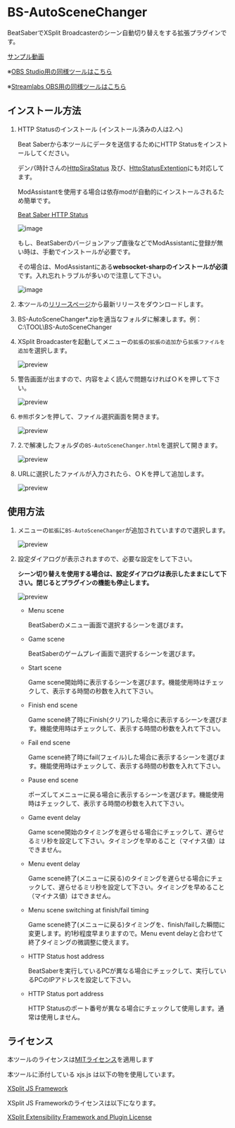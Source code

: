 # BS-AutoSceneChanger
BeatSaberでXSplit Broadcasterのシーン自動切り替えをする拡張プラグインです。

[サンプル動画](https://twitter.com/rynan4818/status/1384522716795994131)

※[OBS Studio用の同様ツールはこちら](https://github.com/rynan4818/obs-control)

※[Streamlabs OBS用の同様ツールはこちら](https://github.com/rynan4818/Streamlabs-obs-control)

## インストール方法

 1. HTTP Statusのインストール (インストール済みの人は2.へ)

    Beat Saberから本ツールにデータを送信するためにHTTP Statusをインストールしてください。

    デンパ時計さんの[HttpSiraStatus](https://github.com/denpadokei/beatsaber-http-status) 及び、[HttpStatusExtention](https://github.com/denpadokei/HttpStatusExtention)にも対応してます。

    ModAssistantを使用する場合は依存modが自動的にインストールされるため簡単です。

    [Beat Saber HTTP Status](https://github.com/opl-/beatsaber-http-status)

    ![image](https://rynan4818.github.io/beatsaber-overlay-httpstatus.png)
	
    もし、BeatSaberのバージョンアップ直後などでModAssistantに登録が無い時は、手動でインストールが必要です。

    その場合は、ModAssistantにある**websocket-sharpのインストールが必須**です。入れ忘れトラブルが多いので注意して下さい。

    ![image](https://rynan4818.github.io/beatsaber-overlay-websocket-sharp.png)

 2. 本ツールの[リリースページ](https://github.com/rynan4818/BS-AutoSceneChanger/releases)から最新リリースをダウンロードします。

 3. BS-AutoSceneChanger*.zipを適当なフォルダに解凍します。例：C:\TOOL\BS-AutoSceneChanger

 4. XSplit Broadcasterを起動してメニューの`拡張`の`拡張の追加`から`拡張ファイルを追加`を選択します。

    ![preview](https://rynan4818.github.io/bs_auto_scene_changer1.png)

 5. 警告画面が出ますので、内容をよく読んで問題なければＯＫを押して下さい。

    ![preview](https://rynan4818.github.io/bs_auto_scene_changer2.png)

 6. `参照`ボタンを押して、ファイル選択画面を開きます。

    ![preview](https://rynan4818.github.io/bs_auto_scene_changer3.png)

 7. 2.で解凍したフォルダの`BS-AutoSceneChanger.html`を選択して開きます。

    ![preview](https://rynan4818.github.io/bs_auto_scene_changer4.png)

 8. URLに選択したファイルが入力されたら、ＯＫを押して追加します。

    ![preview](https://rynan4818.github.io/bs_auto_scene_changer5.png)

## 使用方法

 1. メニューの`拡張`に`BS-AutoSceneChanger`が追加されていますので選択します。

    ![preview](https://rynan4818.github.io/bs_auto_scene_changer6.png)

 2. 設定ダイアログが表示されますので、必要な設定をして下さい。
 
     **シーン切り替えを使用する場合は、設定ダイアログは表示したままにして下さい。閉じるとプラグインの機能も停止します。**

    ![preview](https://rynan4818.github.io/bs_auto_scene_changer7.png)

    - Menu scene

        BeatSaberのメニュー画面で選択するシーンを選びます。
    - Game scene

        BeatSaberのゲームプレイ画面で選択するシーンを選びます。

    - Start scene

        Game scene開始時に表示するシーンを選びます。機能使用時はチェックして、表示する時間の秒数を入れて下さい。

    - Finish end scene

        Game scene終了時にFinish(クリア)した場合に表示するシーンを選びます。機能使用時はチェックして、表示する時間の秒数を入れて下さい。

    - Fail end scene

        Game scene終了時にfail(フェイル)した場合に表示するシーンを選びます。機能使用時はチェックして、表示する時間の秒数を入れて下さい。

    - Pause end scene

        ポーズしてメニューに戻る場合に表示するシーンを選びます。機能使用時はチェックして、表示する時間の秒数を入れて下さい。

    - Game event delay

        Game scene開始のタイミングを遅らせる場合にチェックして、遅らせるミリ秒を設定して下さい。タイミングを早めること（マイナス値）はできません。
    - Menu event delay

        Game scene終了(メニューに戻る)のタイミングを遅らせる場合にチェックして、遅らせるミリ秒を設定して下さい。タイミングを早めること（マイナス値）はできません。

    - Menu scene switching at finish/fail timing

        Game scene終了(メニューに戻る)タイミングを、finish/failした瞬間に変更します。約1秒程度早まりますので。Menu event delayと合わせて終了タイミングの微調整に使えます。

    - HTTP Status host address

        BeatSaberを実行しているPCが異なる場合にチェックして、実行しているPCのIPアドレスを設定して下さい。

    - HTTP Status port address

        HTTP Statusのポート番号が異なる場合にチェックして使用します。通常は使用しません。

## ライセンス

本ツールのライセンスは[MITライセンス](https://github.com/rynan4818/BS-AutoSceneChanger/blob/main/LICENSE)を適用します

本ツールに添付している xjs.js は以下の物を使用しています。

[XSplit JS Framework](https://xjsframework.github.io/)

XSplit JS Frameworkのライセンスは以下になります。

[XSplit Extensibility Framework and Plugin License](https://github.com/SplitmediaLabsLimited/xjs/blob/master/LICENSE)